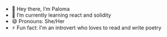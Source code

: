 - 👋 Hey there, I’m Paloma
- 🌱 I’m currently learning react and solidity
- 😄 Pronouns: She/Her
- ⚡ Fun fact: I'm an introvert who loves to read and write poetry

<!---
Paloma1104/Paloma1104 is a ✨ special ✨ repository because its `README.md` (this file) appears on your GitHub profile.
You can click the Preview link to take a look at your changes.
--->
